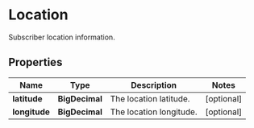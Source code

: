 

# Location

Subscriber location information.

## Properties

| Name | Type | Description | Notes |
|------------ | ------------- | ------------- | -------------|
|**latitude** | **BigDecimal** | The location latitude. |  [optional] |
|**longitude** | **BigDecimal** | The location longitude. |  [optional] |



